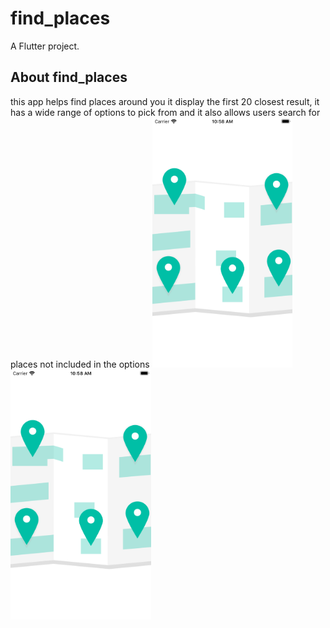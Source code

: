 # find_places

A Flutter project.

## About find_places

this app helps find places around you
it display the first 20 closest result, it has a wide range of options to pick from and it also allows users search for places not included in the options
<img src="assets/app_1.png" height=400px display="inline" />
<span style="
    display:inline-block; width:32px;"></span>
<img src="assets/app_1.png" height=400px display="inline" />
